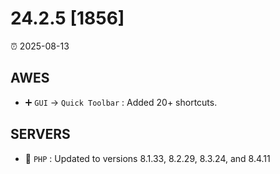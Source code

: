 # 24.2.5 [1856]

⏰ 2025-08-13

## AWES
- ➕ `GUI` -> `Quick Toolbar` : Added 20+ shortcuts.

## SERVERS
- 🔄 `PHP` : Updated to versions 8.1.33, 8.2.29, 8.3.24, and 8.4.11
